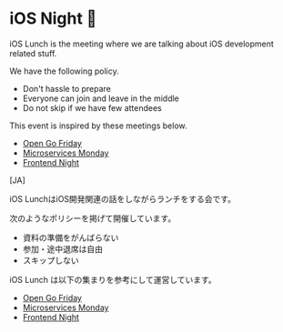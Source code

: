 # iOS Night 🌙
iOS Lunch is the meeting where we are talking about iOS development related stuff.

We have the following policy.

- Don't hassle to prepare
- Everyone can join and leave in the middle
- Do not skip if we have few attendees
 
 
This event is inspired by these meetings below.

- [Open Go Friday](https://mercari.connpass.com/event/83766/)
- [Microservices Monday](https://github.com/wantedly/microservices_monday)
- [Frontend Night](https://github.com/wantedly/frontend_night)


[JA]

iOS LunchはiOS開発関連の話をしながらランチをする会です。

次のようなポリシーを掲げて開催しています。

- 資料の準備をがんばらない
- 参加・途中退席は自由
- スキップしない

iOS Lunch は以下の集まりを参考にして運営しています。

- [Open Go Friday](https://mercari.connpass.com/event/83766/)
- [Microservices Monday](https://github.com/wantedly/microservices_monday)
- [Frontend Night](https://github.com/wantedly/frontend_night)
